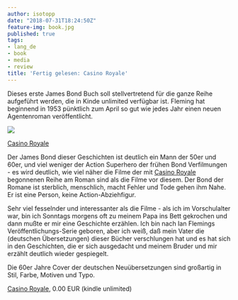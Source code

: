 ```yaml
---
author: isotopp
date: "2018-07-31T18:24:50Z"
feature-img: book.jpg
published: true
tags:
- lang_de
- book
- media
- review
title: 'Fertig gelesen: Casino Royale'
---
```

Dieses erste James Bond Buch soll stellvertretend für die ganze Reihe aufgeführt werden, die in Kinde unlimited verfügbar ist. Fleming hat beginnend in 1953 pünktlich zum April so gut wie jedes Jahr einen neuen Agentenroman veröffentlicht.

[![](https://blog.koehntopp.info/uploads/2017/07/casino-royale.jpg)](https://www.amazon.de/James-Bond-01-Casino-Royale-ebook/dp/B007VCEIT4)

[Casino Royale](https://www.amazon.de/James-Bond-01-Casino-Royale-ebook/dp/B007VCEIT4)

Der James Bond dieser Geschichten ist deutlich ein Mann der 50er und 60er, und viel weniger der Action Superhero der frühen Bond Verfilmungen - es wird deutlich, wie viel näher die Filme der mit [Casino Royale](https://de.wikipedia.org/wiki/James_Bond_007:_Casino_Royale) begonnenen Reihe am Roman sind als die Filme vor diesem. Der Bond der Romane ist sterblich, menschlich, macht Fehler und Tode gehen ihm Nahe. Er ist eine Person, keine Action-Abziehfigur.

Sehr viel fesselnder und interessanter als die Filme - als ich im Vorschulalter war, bin ich Sonntags morgens oft zu meinem Papa ins Bett gekrochen und dann mußte er mir eine Geschichte erzählen. Ich bin nach Ian Flemings Veröffentlichungs-Serie geboren, aber ich weiß, daß mein Vater die (deutschen Übersetzungen) dieser Bücher verschlungen hat und es hat sich in den Geschichten, die er sich ausgedacht und meinem Bruder und mir erzählt deutlich wieder gespiegelt.

Die 60er Jahre Cover der deutschen Neuübersetzungen sind großartig in Stil, Farbe, Motiven und Typo.

[Casino Royale](https://www.amazon.de/James-Bond-01-Casino-Royale-ebook/dp/B007VCEIT4), 0.00 EUR (kindle unlimited)
